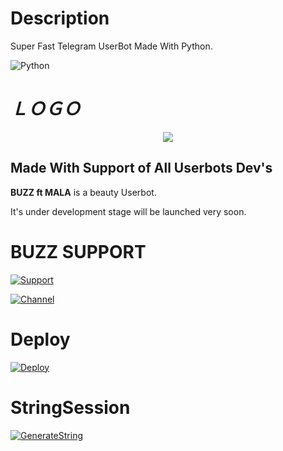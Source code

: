 # Description
Super Fast Telegram UserBot Made With Python.

![Python](https://img.shields.io/badge/Python-3776AB?style=for-the-badge&logo=python&logoColor=white)

# _**ＬＯＧＯ**_
<p align="center">
  <a href="https://t.me/psycho_syridwan">
    <img src="https://telegra.ph/file/11e94d49e5fd5407be4ff.png">
  </a>
</p> 

## Made With Support of All Userbots Dev's 
  **BUZZ ft MALA** is a beauty Userbot.
  
  It's under development stage will be launched very soon.
 
# BUZZ SUPPORT

[![Support](https://img.shields.io/badge/Join-Support%20GROUP-red.svg?style=for-the-badge&logo=Telegram)](https://t.me/ossuport)

[![Channel](https://img.shields.io/badge/Join-Support%20channel-green.svg?style=for-the-badge&logo=Telegram)](https://t.me/supbuz)

# Deploy 

[![Deploy](https://www.herokucdn.com/deploy/button.svg)](https://dashboard.heroku.com/new?template=https://github.com/justteen/malabashrun)

# StringSession

[![GenerateString](https://img.shields.io/badge/repl.it-generateString-yellowgreen)](https://replit.com/@justteen/String-Session) 


